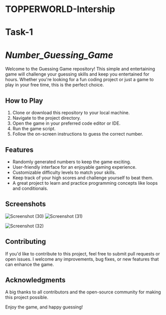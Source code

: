# TOPPERWORLD-Intership

# Task-1

# *Number_Guessing_Game*



Welcome to the Guessing Game repository! This simple and entertaining game will challenge your guessing skills and keep you entertained for hours. Whether you're looking for a fun coding project or just a game to play in your free time, this is the perfect choice.

## How to Play

1. Clone or download this repository to your local machine.
2. Navigate to the project directory.
3. Open the game in your preferred code editor or IDE.
4. Run the game script.
5. Follow the on-screen instructions to guess the correct number.

## Features

- Randomly generated numbers to keep the game exciting.
- User-friendly interface for an enjoyable gaming experience.
- Customizable difficulty levels to match your skills.
- Keep track of your high scores and challenge yourself to beat them.
- A great project to learn and practice programming concepts like loops and conditionals.

## Screenshots


![Screenshot (30)](https://github.com/Yash001293/TW-Intership/assets/140150826/9734a968-1b8e-47f2-8c6d-403fd7b055a6)
![Screenshot (31)](https://github.com/Yash001293/TW-Intership/assets/140150826/8bd584d1-85be-493e-9695-cbcf37ac6162)

![Screenshot (32)](https://github.com/Yash001293/TW-Intership/assets/140150826/313f3abe-5bd0-44a1-84e7-8a0a9926a23b)





## Contributing

If you'd like to contribute to this project, feel free to submit pull requests or open issues. I welcome any improvements, bug fixes, or new features that can enhance the game.


## Acknowledgments

A big thanks to all contributors and the open-source community for making this project possible.

Enjoy the game, and happy guessing!
